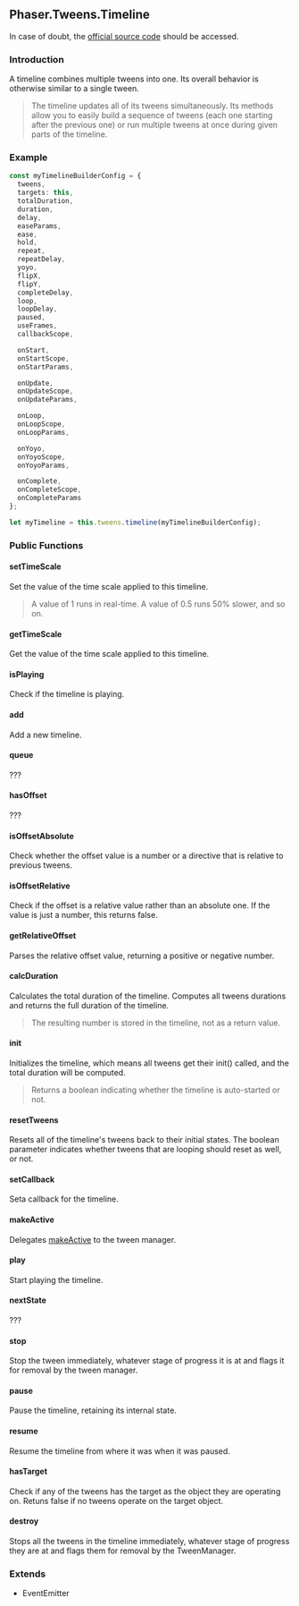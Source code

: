 ## Phaser.Tweens.Timeline

In case of doubt, the [official source code](https://github.com/photonstorm/phaser) should be accessed.

### Introduction

A timeline combines multiple tweens into one.
Its overall behavior is otherwise similar to a single tween.

> The timeline updates all of its tweens simultaneously.
> Its methods allow you to easily build a sequence of tweens (each one starting after the previous one)
> or run multiple tweens at once during given parts of the timeline.

### Example

```ts
const myTimelineBuilderConfig = {
  tweens,
  targets: this,
  totalDuration,
  duration,
  delay,
  easeParams,
  ease,
  hold,
  repeat,
  repeatDelay,
  yoyo,
  flipX,
  flipY,
  completeDelay,
  loop,
  loopDelay,
  paused,
  useFrames,
  callbackScope,

  onStart,
  onStartScope,
  onStartParams,

  onUpdate,
  onUpdateScope,
  onUpdateParams,

  onLoop,
  onLoopScope,
  onLoopParams,

  onYoyo,
  onYoyoScope,
  onYoyoParams,

  onComplete,
  onCompleteScope,
  onCompleteParams
};

let myTimeline = this.tweens.timeline(myTimelineBuilderConfig);
```

### Public Functions

#### setTimeScale

Set the value of the time scale applied to this timeline.

> A value of 1 runs in real-time. A value of 0.5 runs 50% slower, and so on.

#### getTimeScale

Get the value of the time scale applied to this timeline.

#### isPlaying

Check if the timeline is playing.

#### add

Add a new timeline.

#### queue

???

#### hasOffset

???

#### isOffsetAbsolute

Check whether the offset value is a number or a directive that is relative to previous tweens.

#### isOffsetRelative

Check if the offset is a relative value rather than an absolute one. If the value is just a number, this returns false.

#### getRelativeOffset

Parses the relative offset value, returning a positive or negative number.

#### calcDuration

Calculates the total duration of the timeline.
Computes all tweens durations and returns the full duration of the timeline.

> The resulting number is stored in the timeline, not as a return value.

#### init

Initializes the timeline, which means all tweens get their init() called, and the total duration will be computed.

> Returns a boolean indicating whether the timeline is auto-started or not.

#### resetTweens

Resets all of the timeline's tweens back to their initial states.
The boolean parameter indicates whether tweens that are looping should reset as well, or not.

#### setCallback

Seta callback for the timeline.

#### makeActive

Delegates [makeActive](https://github.com/digitsensitive/phaser3-typescript/blob/master/slides/cheatsheets/tweens/tween-manager-plugin.md#makeActive) to the tween manager.

#### play

Start playing the timeline.

#### nextState

???

#### stop

Stop the tween immediately,
whatever stage of progress it is at and flags it for removal by the tween manager.

#### pause

Pause the timeline, retaining its internal state.

#### resume

Resume the timeline from where it was when it was paused.

#### hasTarget

Check if any of the tweens has the target as the object they are operating on.
Retuns false if no tweens operate on the target object.

#### destroy

Stops all the tweens in the timeline immediately,
whatever stage of progress they are at and flags them for removal by the TweenManager.

### Extends

- EventEmitter
